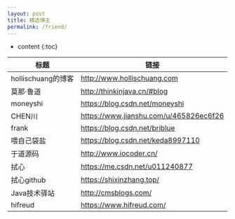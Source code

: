 ```yaml
---
layout: post
title: 精选博主
permalink: /friend/
---
```


* content
{:toc}

| 标题 | 链接 |
| ------------ | ------------ |
| hollischuang的博客 | http://www.hollischuang.com |
| 莫那·鲁道 | http://thinkinjava.cn/#blog |
| moneyshi | https://blog.csdn.net/moneyshi |
| CHEN川 | https://www.jianshu.com/u/465826ec6f26 |
| frank | https://blog.csdn.net/briblue |
| 喂自己袋盐 | https://blog.csdn.net/keda8997110 |
| 于道源码 | http://www.iocoder.cn/ |
| 拭心 | https://me.csdn.net/u011240877 |
| 拭心github | https://shixinzhang.top/ |
| Java技术驿站 | http://cmsblogs.com/ |
| hifreud | https://www.hifreud.com/ |